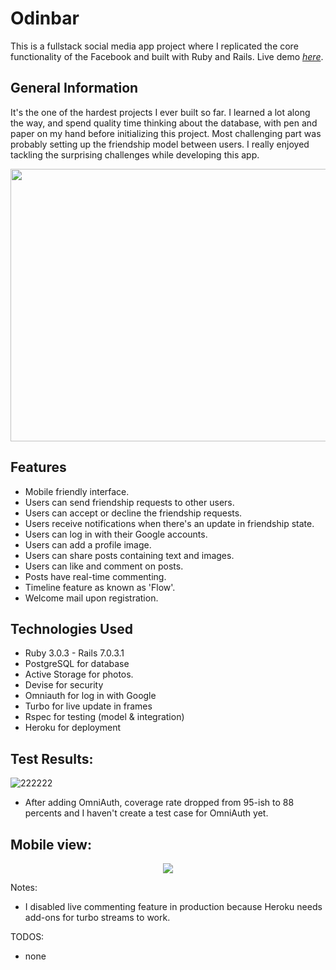 # Odinbar
This is a fullstack social media app project where I replicated the core functionality of the Facebook and built with Ruby and Rails.
Live demo [_here_](https://obscure-citadel-89619.herokuapp.com).

## General Information
It's the one of the hardest projects I ever built so far. I learned a lot along the way, and spend quality time thinking about the database, with pen and paper on my hand before initializing this project. Most challenging part was probably setting up the friendship model between users. I really enjoyed tackling the surprising challenges while developing this app.

<p align="center">
  <img width="620" height="436" src="https://user-images.githubusercontent.com/93445248/182189079-c5ec0e11-297d-45d0-9692-14a7d64c7d3a.gif">
</p>

## Features
- Mobile friendly interface.
- Users can send friendship requests to other users.
- Users can accept or decline the friendship requests.
- Users receive notifications when there's an update in friendship state.
- Users can log in with their Google accounts.
- Users can add a profile image.
- Users can share posts containing text and images.
- Users can like and comment on posts.
- Posts have real-time commenting.
- Timeline feature as known as 'Flow'.
- Welcome mail upon registration.

## Technologies Used
- Ruby 3.0.3 - Rails 7.0.3.1
- PostgreSQL for database
- Active Storage for photos.
- Devise for security 
- Omniauth for log in with Google
- Turbo for live update in frames
- Rspec for testing (model & integration)
- Heroku for deployment

## Test Results:
![222222](https://user-images.githubusercontent.com/93445248/183984677-7d841c55-d5e5-4fa4-93da-be90baafc9dc.jpg)
- After adding OmniAuth, coverage rate dropped from 95-ish to 88 percents and I haven't create a test case for OmniAuth yet.

## Mobile view:

<p align="center">
  <img src="https://user-images.githubusercontent.com/93445248/182111270-454173b1-95e0-4074-82bc-c4586842ce5f.jpg">
</p>

Notes: 

- I disabled live commenting feature in production because Heroku needs add-ons for turbo streams to work.

TODOS:
* none
